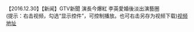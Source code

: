 【2016.12.30】【新闻】GTV新聞 演長今爆紅 李英愛婚後淡出演藝圈           
(提示：右击视频，勾选“显示控件”，可控制播放。也可右击另存为视频下载)[视频地址](https://video.h5.weibo.cn/1034:4367541670474104/4367541977516957)
